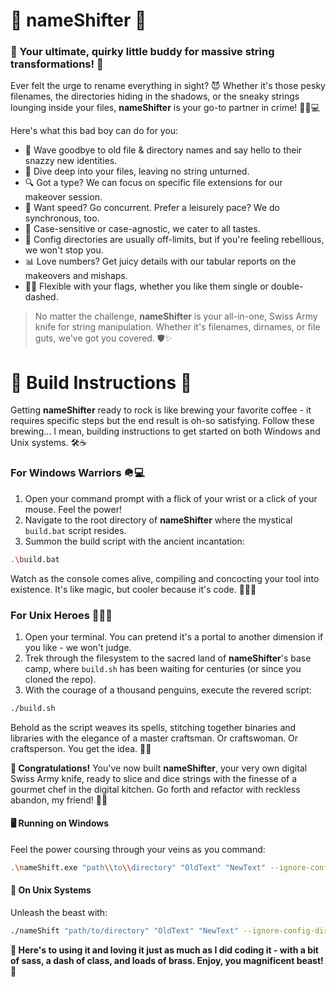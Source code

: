 # 🚀 **nameShifter** 🚀

### 🎉 Your ultimate, quirky little buddy for **massive string transformations**! 🎉

Ever felt the urge to rename everything in sight? 😈 Whether it's those pesky filenames, the directories hiding in the shadows, or the sneaky strings lounging inside your files, **nameShifter** is your go-to partner in crime! 🕵️‍♀️💻

Here's what this bad boy can do for you:

- 📁 Wave goodbye to old file & directory names and say hello to their snazzy new identities.
- 📄 Dive deep into your files, leaving no string unturned.
- 🔍 Got a type? We can focus on specific file extensions for our makeover session.
- 🚀 Want speed? Go concurrent. Prefer a leisurely pace? We do synchronous, too.
- 🎯 Case-sensitive or case-agnostic, we cater to all tastes.
- 🛑 Config directories are usually off-limits, but if you're feeling rebellious, we won't stop you.
- 📊 Love numbers? Get juicy details with our tabular reports on the makeovers and mishaps.
- 🏳️‍🌈 Flexible with your flags, whether you like them single or double-dashed.

> No matter the challenge, **nameShifter** is your all-in-one, Swiss Army knife for string manipulation. Whether it's filenames, dirnames, or file guts, we've got you covered. 🛡️✨

# 🚧 **Build Instructions** 🚧

Getting **nameShifter** ready to rock is like brewing your favorite coffee - it requires specific steps but the end result is oh-so satisfying. Follow these brewing... I mean, building instructions to get started on both Windows and Unix systems. 🛠️☕

### For Windows Warriors 🪖💻

1. Open your command prompt with a flick of your wrist or a click of your mouse. Feel the power!
2. Navigate to the root directory of **nameShifter** where the mystical `build.bat` script resides.
3. Summon the build script with the ancient incantation:

```bash
.\build.bat
```

Watch as the console comes alive, compiling and concocting your tool into existence. It's like magic, but cooler because it's code. 🧙‍♂️💾

### For Unix Heroes 🦸‍♀️🐧

1. Open your terminal. You can pretend it's a portal to another dimension if you like - we won't judge.
2. Trek through the filesystem to the sacred land of **nameShifter**'s base camp, where `build.sh` has been waiting for centuries (or since you cloned the repo).
3. With the courage of a thousand penguins, execute the revered script:

```zsh
./build.sh
```

Behold as the script weaves its spells, stitching together binaries and libraries with the elegance of a master craftsman. Or craftswoman. Or craftsperson. You get the idea. 🧵✨

**🍾 Congratulations!** You've now built **nameShifter**, your very own digital Swiss Army knife, ready to slice and dice strings with the finesse of a gourmet chef in the digital kitchen. Go forth and refactor with reckless abandon, my friend! 🎊🔪

#### 🖥️ Running on Windows

Feel the power coursing through your veins as you command:

```bash
.\nameShift.exe "path\\to\\directory" "OldText" "NewText" --ignore-config-dirs=true -work-globally=false --concurrent-run=false -case-matching=true -file-extensions=".go,.md"
```

#### 🐧 On Unix Systems

Unleash the beast with:

```zsh
./nameShift "path/to/directory" "OldText" "NewText" --ignore-config-dirs=true --work-globally=false -concurrent-run=false -case-matching=true --file-extensions=".go,.md"
```

**🍻 Here's to using it and loving it just as much as I did coding it - with a bit of sass, a dash of class, and loads of brass. Enjoy, you magnificent beast!** 🎉
